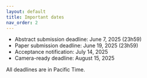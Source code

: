```yaml
---
layout: default
title: Important dates
nav_order: 2
---
```


* Abstract submission deadline: June 7, 2025 (23h59)
* Paper submission deadline: June 19, 2025  (23h59)
* Acceptance notification:  July 14, 2025  
* Camera-ready deadline: August 15, 2025
<!-- * Workshop date: September , 2025 -->

All deadlines are in Pacific Time.
